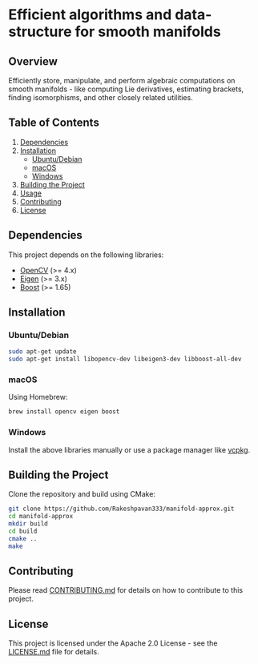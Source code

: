 # Efficient algorithms and data-structure for smooth manifolds 

## Overview

Efficiently store, manipulate, and perform algebraic computations on smooth manifolds - like computing Lie derivatives, estimating brackets, finding isomorphisms, and other closely related utilities. 

## Table of Contents

1. [Dependencies](#dependencies)
2. [Installation](#installation)
   - [Ubuntu/Debian](#ubuntudebian)
   - [macOS](#macos)
   - [Windows](#windows)
3. [Building the Project](#building-the-project)
4. [Usage](#usage)
5. [Contributing](#contributing)
6. [License](#license)

## Dependencies

This project depends on the following libraries:

- [OpenCV](https://opencv.org/) (>= 4.x)
- [Eigen](https://eigen.tuxfamily.org/dox/) (>= 3.x)
- [Boost](https://www.boost.org/) (>= 1.65)

## Installation

### Ubuntu/Debian

```bash
sudo apt-get update
sudo apt-get install libopencv-dev libeigen3-dev libboost-all-dev
```

### macOS

Using Homebrew:

```bash
brew install opencv eigen boost
```

### Windows

Install the above libraries manually or use a package manager like [vcpkg](https://github.com/microsoft/vcpkg/).

## Building the Project

Clone the repository and build using CMake:

```bash
git clone https://github.com/Rakeshpavan333/manifold-approx.git
cd manifold-approx
mkdir build
cd build
cmake ..
make
```


## Contributing

Please read [CONTRIBUTING.md](CONTRIBUTING.md) for details on how to contribute to this project.

## License

This project is licensed under the Apache 2.0 License - see the [LICENSE.md](LICENSE.md) file for details.
